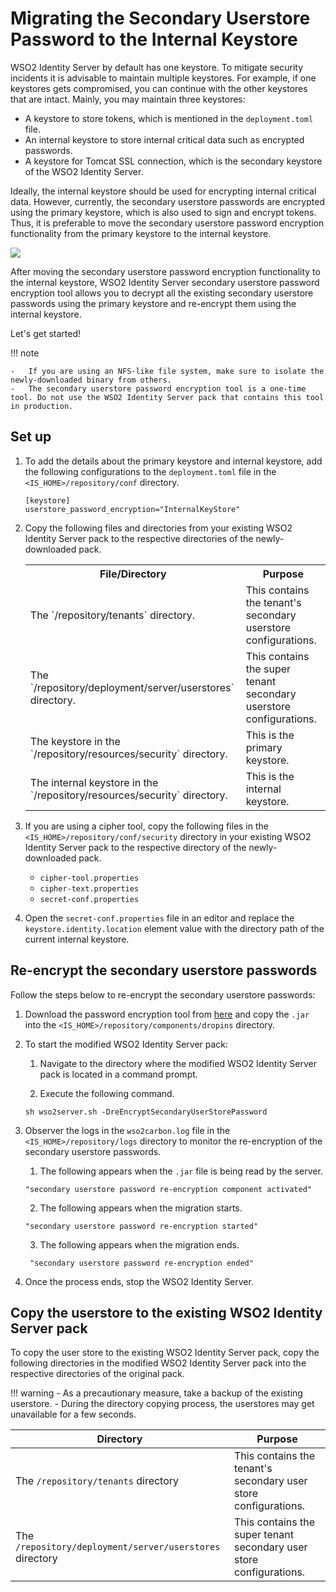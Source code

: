 # Migrating the Secondary Userstore Password to the Internal Keystore 

WSO2 Identity Server by default has one keystore. To mitigate security incidents it is advisable to maintain multiple keystores. For example, if one keystores gets compromised, you can continue with the other keystores that are intact. Mainly, you may maintain three keystores:

-	A keystore to store tokens, which is mentioned in the `deployment.toml` file.
-	An internal keystore to store internal critical data such as encrypted passwords. 
-	A keystore for Tomcat SSL connection, which is the secondary keystore of the WSO2 Identity Server.

Ideally, the internal keystore should be used for encrypting internal critical data. However, currently, the secondary userstore passwords are encrypted using the primary keystore, which is also used to sign and encrypt tokens. Thus, it is preferable to move the secondary userstore password encryption functionality from the primary keystore to the internal keystore.

![](../../assets/img/administer/keystore-migration.png)

After moving the secondary userstore password encryption functionality to the internal keystore, WSO2 Identity Server secondary userstore password encryption tool allows you to decrypt all the existing secondary userstore passwords using the primary keystore and re-encrypt them using the internal keystore.

Let's get started! 

!!! note

	-	If you are using an NFS-like file system, make sure to isolate the newly-downloaded binary from others.
	-	The secondary userstore password encryption tool is a one-time tool. Do not use the WSO2 Identity Server pack that contains this tool in production.

## Set up

1.	To add the details about the primary keystore and internal keystore, add the following configurations to the `deployment.toml` file in the `<IS_HOME>/repository/conf` directory.

	```
	[keystore]
	userstore_password_encryption="InternalKeyStore"
	```

2. Copy the following files and directories from your existing WSO2 Identity Server pack to the respective directories of the newly-downloaded pack.

    <div class="tg-wrap"><table>
    <tr>
        <th>File/Directory</th>
        <th>Purpose</th>
    </tr>
    <tr>
        <td>The `/repository/tenants` directory.</td>
        <td>This contains the tenant's secondary userstore configurations.</td>
    </tr>
    <tr>
        <td>The `/repository/deployment/server/userstores` directory.</td>
        <td>This contains the super tenant secondary userstore configurations.</td>
    </tr>
    <tr>
        <td>The keystore in the `/repository/resources/security` directory.</td>
        <td>This is the primary keystore.</td>
    </tr>
    <tr>
        <td>The internal keystore in the `/repository/resources/security` directory.</td>
        <td>This is the internal keystore.</td>
    </tr>
    </table></div>

3. If you are using a cipher tool, copy the following files in the `<IS_HOME>/repository/conf/security` directory in your existing WSO2 Identity Server pack to the respective directory of the newly-downloaded pack.

    -	`cipher-tool.properties`
    -	`cipher-text.properties`
    -	`secret-conf.properties`

4. Open the `secret-conf.properties` file in an editor and replace the `keystore.identity.location` element value with the directory path of the current internal keystore.

## Re-encrypt the secondary userstore passwords

Follow the steps below to re-encrypt the secondary userstore passwords:

1. Download the password encryption tool from [here](https://maven.wso2.org/nexus/content/groups/wso2-public/org/wso2/carbon/identity/tools/org.wso2.is.password.reencrypt/1.0.1/org.wso2.is.password.reencrypt-1.0.1.jar) and copy the `.jar` into the `<IS_HOME>/repository/components/dropins` directory.

2. To start the modified WSO2 Identity Server pack: 

    1. Navigate to the directory where the modified WSO2 Identity Server pack is located in a command prompt.

    2. Execute the following command. 

    ```
    sh wso2server.sh -DreEncryptSecondaryUserStorePassword
    ```

3. Observer the logs in the `wso2carbon.log` file in the `<IS_HOME>/repository/logs` directory to monitor the re-encryption of the secondary userstore passwords.

    1. The following appears when the `.jar` file is being read by the server. 

    ```
    "secondary userstore password re-encryption component activated"
    ```

    2. The following appears when the migration starts. 

    ```
    "secondary userstore password re-encryption started"
    ```

    3. The following appears when the migration ends. 

    ```
     "secondary userstore password re-encryption ended"
    ```

4. Once the process ends, stop the WSO2 Identity Server.

## Copy the userstore to the existing WSO2 Identity Server pack

To copy the user store to the existing WSO2 Identity Server pack, copy the following directories in the modified WSO2 Identity Server pack into the respective directories of the original pack. 

!!! warning
    -	As a precautionary measure, take a backup of the existing userstore.
    -	During the directory copying process, the userstores may get unavailable for a few seconds.


| Directory                                                | Purpose                                                             |
|----------------------------------------------------------|---------------------------------------------------------------------|
| The `/repository/tenants` directory                      | This contains the tenant's secondary user store configurations.     |
| The `/repository/deployment/server/userstores` directory | This contains the super tenant secondary user store configurations. |

